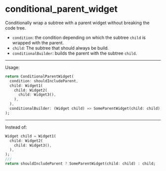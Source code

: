 # conditional_parent_widget
 Conditionally wrap a subtree with a parent widget without breaking the code tree.

 * `condition`: the condition depending on which the subtree `child` is wrapped with the parent.
 * `child`: The subtree that should always be build.
 * `conditionalBuilder`: builds the parent with the subtree `child`.

 ___________
 Usage:
 ```dart
 return ConditionalParentWidget(
   condition: shouldIncludeParent,
   child: Widget1(
     child: Widget2(
       child: Widget3(),
     ),
   ),
   conditionalBuilder: (Widget child) => SomeParentWidget(child: child),
);
 ```

 ___________
 Instead of:
 ```dart
 Widget child = Widget1(
   child: Widget2(
     child: Widget3(),
   ),
 );
///
 return shouldIncludeParent ? SomeParentWidget(child: child) : child;
 ```

